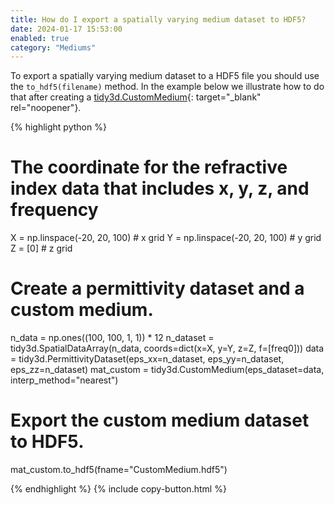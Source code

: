 ```yaml
---
title: How do I export a spatially varying medium dataset to HDF5?
date: 2024-01-17 15:53:00
enabled: true
category: "Mediums"
---
```

To export a spatially varying medium dataset to a HDF5 file you should use the `to_hdf5(filename)` method. In the example below we illustrate how to do that after creating a [tidy3d.CustomMedium](https://docs.flexcompute.com/projects/tidy3d/en/latest/_autosummary/tidy3d.CustomMedium.html#tidy3d.CustomMedium){: target="_blank" rel="noopener"}.

<div markdown class="code-snippet">{% highlight python %}

# The coordinate for the refractive index data that includes x, y, z, and frequency
X = np.linspace(-20, 20, 100)  # x grid
Y = np.linspace(-20, 20, 100)  # y grid
Z = [0]  # z grid

# Create a permittivity dataset and a custom medium.
n_data = np.ones((100, 100, 1, 1)) * 12
n_dataset = tidy3d.SpatialDataArray(n_data, coords=dict(x=X, y=Y, z=Z, f=[freq0]))
data = tidy3d.PermittivityDataset(eps_xx=n_dataset, eps_yy=n_dataset, eps_zz=n_dataset)
mat_custom = tidy3d.CustomMedium(eps_dataset=data, interp_method="nearest")

# Export the custom medium dataset to HDF5.
mat_custom.to_hdf5(fname="CustomMedium.hdf5")

{% endhighlight %}
{% include copy-button.html %}</div>